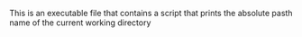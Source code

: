 This is an executable file that contains a script that prints the absolute pasth name of the current working directory
